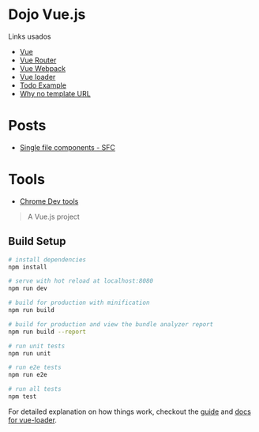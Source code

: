 # Dojo Vue.js

Links usados

- [Vue](https://vuejs.org/)
- [Vue Router](http://router.vuejs.org/en)
- [Vue Webpack](http://vuejs-templates.github.io/webpack/)
- [Vue loader](http://vuejs.github.io/vue-loader)
- [Todo Example](https://vuejs.org/v2/examples/todomvc.html)
- [Why no template URL](https://vuejs.org/2015/10/28/why-no-template-url/)


# Posts
- [Single file components - SFC](https://medium.com/emanuelg-blog/descomplicando-os-single-file-components-do-vue-js-2df16724baab)


# Tools
- [Chrome Dev tools](https://chrome.google.com/webstore/detail/vuejs-devtools/nhdogjmejiglipccpnnnanhbledajbpd)


> A Vue.js project

## Build Setup

``` bash
# install dependencies
npm install

# serve with hot reload at localhost:8080
npm run dev

# build for production with minification
npm run build

# build for production and view the bundle analyzer report
npm run build --report

# run unit tests
npm run unit

# run e2e tests
npm run e2e

# run all tests
npm test
```

For detailed explanation on how things work, checkout the [guide](http://vuejs-templates.github.io/webpack/) and [docs for vue-loader](http://vuejs.github.io/vue-loader).
